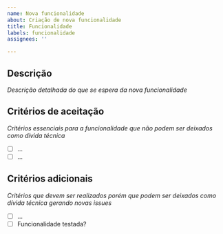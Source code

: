 ```yaml
---
name: Nova funcionalidade
about: Criação de nova funcionalidade
title: Funcionalidade
labels: funcionalidade
assignees: ''

---
```


## Descrição
*Descrição detalhada do que se espera da nova funcionalidade*

## Critérios de aceitação
*Critérios essenciais para a funcionalidade que não podem ser deixados como dívida técnica*
- [ ] ... 
- [ ] ...

## Critérios adicionais
*Critérios que devem ser realizados porém que podem ser deixados como dívida técnica gerando novas issues*
- [ ] ...
- [ ] Funcionalidade testada?
